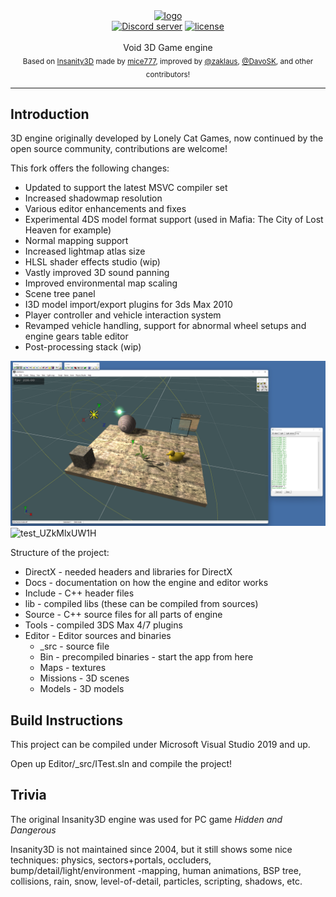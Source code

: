 <div align="center">
    <a href="https://github.com/zaklaus/Void3D"><img src="https://user-images.githubusercontent.com/9026786/163674605-72be64e5-d5b5-46b3-9ebc-f729e8246446.png" alt="logo" width="220px" /></a>
</div>

<div align="center">
    <a href="https://discord.gg/eBQ4QHX"><img src="https://img.shields.io/discord/402098213114347520.svg" alt="Discord server" /></a>
    <a href="LICENSE.md"><img src="https://img.shields.io/badge/License-Apache_2.0-blue.svg" alt="license" /></a>
</div>

<br />
<div align="center">
  Void 3D Game engine
</div>

<div align="center">
  <sub>
    Based on <a href="https://github.com/mice777/Insanity3D">Insanity3D</a> made by <a href="https://github.com/mice777">mice777</a>,
    improved by <a href="https://github.com/zaklaus">@zaklaus</a>,
    <a href="https://github.com/DavoSK">@DavoSK</a>,
    and other contributors!
  </sub>
</div>
<hr/>

## Introduction

3D engine originally developed by Lonely Cat Games, now continued by the open source community, contributions are welcome!

This fork offers the following changes:
- Updated to support the latest MSVC compiler set
- Increased shadowmap resolution
- Various editor enhancements and fixes
- Experimental 4DS model format support (used in Mafia: The City of Lost Heaven for example)
- Normal mapping support
- Increased lightmap atlas size
- HLSL shader effects studio (wip)
- Vastly improved 3D sound panning
- Improved environmental map scaling
- Scene tree panel
- I3D model import/export plugins for 3ds Max 2010
- Player controller and vehicle interaction system
- Revamped vehicle handling, support for abnormal wheel setups and engine gears table editor
- Post-processing stack (wip)

![Image](Docs/img1.png)
![test_UZkMlxUW1H](https://user-images.githubusercontent.com/9026786/165069443-0d29dab7-272f-409b-af02-b2dd499c5b4a.jpg)

Structure of the project:

- DirectX - needed headers and libraries for DirectX
- Docs - documentation on how the engine and editor works
- Include - C++ header files
- lib - compiled libs (these can be compiled from sources)
- Source - C++ source files for all parts of engine
- Tools - compiled 3DS Max 4/7 plugins
- Editor - Editor sources and binaries
  - _src - source file
  - Bin - precompiled binaries - start the app from here
  - Maps - textures
  - Missions - 3D scenes
  - Models - 3D models

## Build Instructions

This project can be compiled under Microsoft Visual Studio 2019 and up.

Open up Editor/_src/ITest.sln and compile the project!

## Trivia

The original Insanity3D engine was used for PC game *Hidden and Dangerous*

Insanity3D is not maintained since 2004, but it still shows some nice techniques: physics, sectors+portals, occluders, bump/detail/light/environment -mapping, human animations, BSP tree, collisions, rain, snow, level-of-detail, particles, scripting, shadows, etc.  
